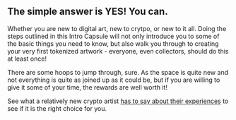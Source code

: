 ## The simple answer is **YES**!  You can.

Whether you are new to digital art, new to crytpo, or new to it all.  Doing the steps outlined in this 
Intro Capsule will not only introduce you to some of the basic things you need to know, but also walk you through to creating 
your very first tokenized artwork - everyone, even collectors, should do this at least once!

There are some hoops to jump through, sure. As the space is quite new and not everything is quite as 
joined up as it could be, but if you are willing to give it some of your time, the rewards are well worth it!

See what a relatively new crypto artist 
[has to say about their experiences](https://cryptoartschool.github.io/IntroCapsule/1.2-You-Are-Now-Entering-Unrealcity) 
to see if it is the right choice for you.
